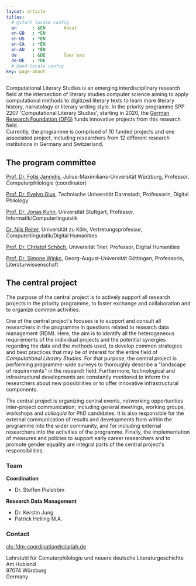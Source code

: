 ```yaml
---
layout: article
titles:
  # @start locale config
  en      : &EN       About
  en-GB   : *EN
  en-US   : *EN
  en-CA   : *EN
  en-AU   : *EN
  de      : &DE       Über uns
  de-DE   : *DE
  # @end locale config
key: page-about
---
```

Computational Literary Studies is an emerging interdisciplinary research field at the intersection of literary studies computer science aiming to apply computational methods to digitized literary texts to learn more literary history, narratology or literary writing style. In the priority programme SPP 2207 'Computational Literary Studies', starting in 2020, the [German Research Foundation (DFG)](https://www.dfg.de/) funds innovative projects from this research field.  
Currently, the programme is comprised of 10 funded projects and one associated project, including researchers from 12 different research institutions in Germany and Switzerland.

## The program committee

[Prof. Dr. Fotis Jannidis](http://www.jannidis.de), Julius-Maximilians-Universität Würzburg, Professor, Computerphilologie (coordinator)

[Prof. Dr. Evelyn Gius](https://www.linglit.tu-darmstadt.de/institutlinglit/mitarbeitende/gius/), Technische Universität Darmstadt, Professorin, Digital Philology

[Prof. Dr. Jonas Kuhn](http://www.ims.uni-stuttgart.de/institut/mitarbeiter/jonas/), Universität Stuttgart, Professor, Informatik/Computerlinguistik

[Dr. Nils Reiter](http://www.nilsreiter.de), Universität zu Köln, Vertretungsprofessur, Computerlinguistik/Digital Humanities

[Prof. Dr. Christof Schöch](https://christof-schoech.de), Universität Trier, Professor, Digital Humanities

[Prof. Dr. Simone Winko](https://www.uni-goettingen.de/de/11871.html), Georg-August-Universität Göttingen, Professorin, Literaturwissenschaft

## The central project
The purpose of the central project is to actively support all research projects in the priority programme, to foster exchange and collaboration and to organize common activities.

One of the central project's focuses is to support and consult all researchers in the programme in questions related to research data management (RDM). Here, the aim is to identify all the heterogeneous requirements of the individual projects and the potential synergies regarding the data and the methods used, to develop common strategies and best practices that may be of interest for the entire field of *Computational Literary Studies*. For that purpose, the central project is performing programme-wide surveys to thoroughly describe a "landscape of requirements" in the research field. Furthermore, technological and infrastructural developments are constantly monitored to inform the researchers about new possibilities or to offer innovative infrastructural components.

The central project is organizing central events, networking opportunities inter-project communication; including general meetings, working groups, workshops and *colloquia* for PhD candidates. It is also responsible for the external communication of results and developments from within the programme into the wider community, and for including external researchers into the activities of the programme. Finally, the implementation of measures and policies to support early career researchers and to promote gender equality are integral parts of the central project's responsibilities.  

### Team
**Coordination**
- Dr. Steffen Pielström

**Research Data Management**
- Dr. Kerstin Jung
- Patrick Helling M.A.

### Contact

cls-fdm-coordination@clariah.de

Lehrstuhl für Comuterphilologie und neuere deutsche Literaturgeschichte\
Am Hubland\
97074 Würzburg\
Germany

